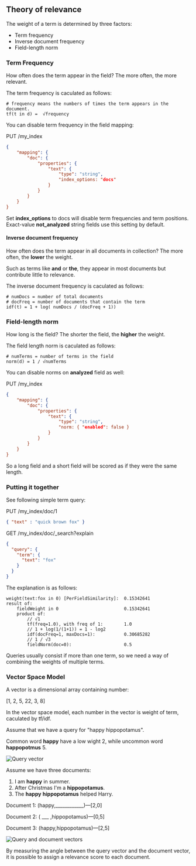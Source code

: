 ## Theory of relevance

The weight of a term is determined by three factors:

- Term frequency
- Inverse document frequency
- Field-length norm

### Term Frequency

How often does the term appear in the field? The more often, the more relevant.

The term frequency is caculated as follows:

```shell
# frequency means the numbers of times the term appears in the document.
tf(t in d) =  √frequency

```

You can disable term frequency in the field mapping:

PUT /my_index

```json
{
    "mapping": {
        "doc": {
            "properties": {
                "text": {
                    "type": "string",
                    "index_options: "docs"
                }
            }
        }
    }
}

```

Set **index_options** to docs will disable term frequencies and term positions.
Exact-value **not_analyzed** string fields use this setting by default.

#### Inverse document frequency

How often does the term appear in all documents in collection? The more often, the **lower** the weight.

Such as terms like **and** or **the**, they appear in most documents but contribute little to relevance.

The inverse document frequency is caculated as follows:

```shell
# numDocs = number of total documents
# docFreq = number of documents that contain the term
idf(t) = 1 + log( numDocs / (docFreq + 1))

```

### Field-length norm

How long is the field? The shorter the field, the **higher** the weight.

The field length norm is caculated as follows:

```shell
# numTerms = number of terms in the field
norm(d) = 1 / √numTerms

```

You can disable norms on **analyzed** field as well:

PUT /my_index

```json
{
    "mapping": {
        "doc": {
            "properties": {
                "text": {
                    "type": "string",
                    "norm: { "enabled": false }
                }
            }
        }
    }
}
```

So a long field and a short field will be scored as if they were the same length. 

### Putting it together 

See following simple term query:

PUT /my_index/doc/1

```json
{ "text" : "quick brown fox" }
```

GET /my_index/doc/_search?explain

```json
{
  "query": {
    "term": {
      "text": "fox"
    }
  }
}
```

The explanation is as follows:

```
weight(text:fox in 0) [PerFieldSimilarity]:  0.15342641 
result of:
    fieldWeight in 0                         0.15342641
    product of:
        // √1
        tf(freq=1.0), with freq of 1:        1.0
        // 1 + log(1/(1+1)) = 1 - log2
        idf(docFreq=1, maxDocs=1):           0.30685282
        // 1 / √3
        fieldNorm(doc=0):                    0.5
``` 

Queries usually consist if more than one term, so we need a way of combining the weights of multiple terms.

### Vector Space Model

A vector is a dimensional array containing number:

[1, 2, 5, 22, 3, 8]

In the vector space model, each number in the vector is weight of term, caculated by tf/idf.


Assume that we have a query for "happy hippopotamus".

Common word **happy** have a low wight 2, while uncommon word **happopotmus** 5. 

![Query vector](./vector_1.png)

Assume we have three documents:

1. I am **happy** in summer.
2. After Christmas I'm a **hippopotamus**.
3. The **happy** **hippopotamus** helped Harry.

Document 1: (happy,____________)—[2,0]

Document 2: ( ___ ,hippopotamus)—[0,5]

Document 3: (happy,hippopotamus)—[2,5]

![Query and document vectors](./vector_2.png)

By measuring the angle between the query vector and the document vector, it is possible to assign a relevance score to each document.
